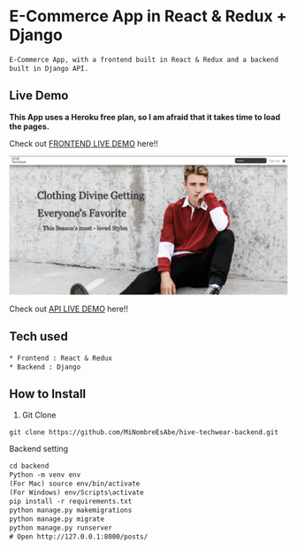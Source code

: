# E-Commerce App in React & Redux + Django

```
E-Commerce App, with a frontend built in React & Redux and a backend built in Django API.
```

## Live Demo

**This App uses a Heroku free plan, so I am afraid that it takes time to load the pages.**

Check out [FRONTEND LIVE DEMO](https://hivetechwearfrontend.herokuapp.com) here!!

![Capture](https://raw.githubusercontent.com/MiNombreEsAbe/hive-techwear-frontend/main/HIVE.PNG)

Check out [API LIVE DEMO](https://hivetechwearbackend.herokuapp.com/) here!!

## Tech used

```
* Frontend : React & Redux
* Backend : Django
```

## How to Install

1. Git Clone

```
git clone https://github.com/MiNombreEsAbe/hive-techwear-backend.git
```

Backend setting

```
cd backend
Python -m venv env
(For Mac) source env/bin/activate
(For Windows) env/Scripts\activate
pip install -r requirements.txt
python manage.py makemigrations
python manage.py migrate
python manage.py runserver
# Open http://127.0.0.1:8000/posts/
```

